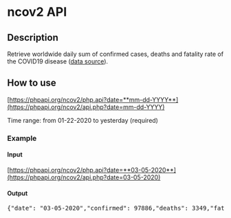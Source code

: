 # ncov2 API

## Description

Retrieve worldwide daily sum of confirmed cases, deaths and fatality rate of the COVID19 disease ([data source](https://github.com/CSSEGISandData/COVID-19/tree/master/csse_covid_19_data/csse_covid_19_daily_reports)).

## How to use

[https://phpapi.org/ncov2/php.api?date=**mm-dd-YYYY**](https://phpapi.org/ncov2/api.php?date=mm-dd-YYYY)

Time range: from 01-22-2020 to yesterday (required)

### Example

#### Input

[https://phpapi.org/ncov2/php.api?date=**03-05-2020**](https://phpapi.org/ncov2/api.php?date=03-05-2020)

#### Output

<pre>{"date": "03-05-2020","confirmed": 97886,"deaths": 3349,"fatality": 3.42}</pre>
